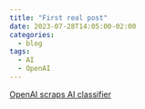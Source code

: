 ```yaml
---
title: "First real post"
date: 2023-07-28T14:05:00-02:00
categories:
  - blog
tags:
  - AI
  - OpenAI
---
```


[OpenAI scraps AI classifier](https://www.yahoo.com/news/openai-just-admitted-cant-identify-090001030.html)
